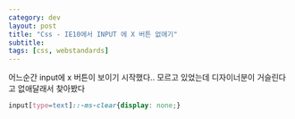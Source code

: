 ```yaml
---
category: dev
layout: post
title: "Css - IE10에서 INPUT 에 X 버튼 없애기"
subtitle: 
tags: [css, webstandards]
---
```

어느순간 input에 x 버튼이 보이기 시작했다.. 모르고 있었는데 디자이너분이 거슬린다고 없애달래서 찾아봤다
<!--more-->

```css
input[type=text]::-ms-clear{display: none;}
```
